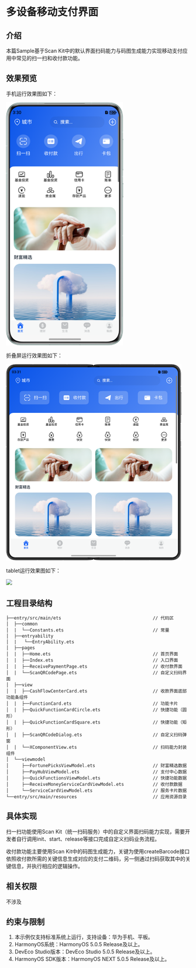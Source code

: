# 多设备移动支付界面

## 介绍

本篇Sample基于Scan Kit中的默认界面扫码能力与码图生成能力实现移动支付应用中常见的扫一扫和收付款功能。

## 效果预览
手机运行效果图如下：

<img src="screenshots/device/phone.png" width="320"/>

折叠屏运行效果图如下：

<img src="screenshots/device/foldable.png" width="480"/>

tablet运行效果图如下：

<img src="screenshots/device/tablet.png" width="800"/>


## 工程目录结构

```
├──entry/src/main/ets                                   // 代码区
│  ├──common
│  |  └──Constants.ets                                  // 常量
│  ├──entryability
│  |   └──EntryAbility.ets
│  ├──pages
│  |  ├──Home.ets                                       // 首页界面
│  |  ├──Index.ets                                      // 入口界面
│  |  ├──ReceivePaymentPage.ets                         // 收付款界面
│  |  └──ScanQRCodePage.ets                             // 自定义扫码界面
│  ├──view
│  |  ├──CashFlowCenterCard.ets                         // 收款界面底部功能条组件
│  |  ├──FunctionCard.ets                               // 功能卡片
│  |  ├──QuickFunctionCardCircle.ets                    // 快捷功能（圆形）
│  |  ├──QuickFunctionCardSquare.ets                    // 快捷功能（矩形）
│  |  ├──ScanQRCodeDialog.ets                           // 自定义扫码弹窗
│  |  └──XComponentView.ets                             // 扫码能力封装组件
│  └──viewmodel
│     ├──FortunePicksViewModel.ets                      // 财富精选数据
│     ├──PayHubViewModel.ets                            // 支付中心数据
│     ├──QuickFunctionsViewModel.ets                    // 快捷功能数据
│     ├──ReceiveMoneyServiceCardViewModel.ets           // 收付款数据
│     └──ServiceCardViewModel.ets                       // 服务卡片数据
└──entry/src/main/resources                             // 应用资源目录
```

## 具体实现
扫一扫功能使用Scan Kit（统一扫码服务）中的自定义界面扫码能力实现，需要开发者自行调用init、start、release等接口完成自定义扫码业务流程。

收付款功能主要使用Scan Kit中的码图生成能力，关键为使用createBarcode接口依照收付款所需的关键信息生成对应的支付二维码，另一侧通过扫码获取其中的关键信息，并执行相应的逻辑操作。

## 相关权限

不涉及

## 约束与限制

1. 本示例仅支持标准系统上运行，支持设备：华为手机、平板。
2. HarmonyOS系统：HarmonyOS 5.0.5 Release及以上。
3. DevEco Studio版本：DevEco Studio 5.0.5 Release及以上。
4. HarmonyOS SDK版本：HarmonyOS NEXT 5.0.5 Release及以上。
